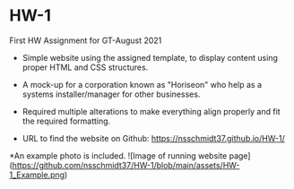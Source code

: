 # HW-1
First HW Assignment for GT-August 2021


* Simple website using the assigned template, to display content using proper HTML and CSS structures.

* A mock-up for a corporation known as "Horiseon" who help as a systems installer/manager for other businesses. 

* Required multiple alterations to make everything align properly and fit the required formatting.

* URL to find the website on Github: https://nsschmidt37.github.io/HW-1/

*An example photo is included.
![Image of running website page] (https://github.com/nsschmidt37/HW-1/blob/main/assets/HW-1_Example.png)

